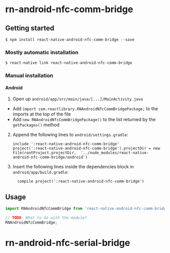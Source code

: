 
# rn-android-nfc-comm-bridge

## Getting started

`$ npm install react-native-android-nfc-comm-bridge --save`

### Mostly automatic installation

`$ react-native link react-native-android-nfc-comm-bridge`

### Manual installation


#### Android

1. Open up `android/app/src/main/java/[...]/MainActivity.java`
  - Add `import com.reactlibrary.RNAndroidNfcCommBridgePackage;` to the imports at the top of the file
  - Add `new RNAndroidNfcCommBridgePackage()` to the list returned by the `getPackages()` method
2. Append the following lines to `android/settings.gradle`:
  	```
  	include ':react-native-android-nfc-comm-bridge'
  	project(':react-native-android-nfc-comm-bridge').projectDir = new File(rootProject.projectDir, 	'../node_modules/react-native-android-nfc-comm-bridge/android')
  	```
3. Insert the following lines inside the dependencies block in `android/app/build.gradle`:
  	```
      compile project(':react-native-android-nfc-comm-bridge')
  	```


## Usage
```javascript
import RNAndroidNfcCommBridge from 'react-native-android-nfc-comm-bridge';

// TODO: What to do with the module?
RNAndroidNfcCommBridge;
```
  # rn-android-nfc-serial-bridge
